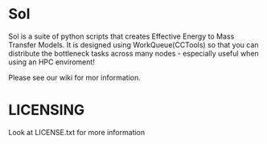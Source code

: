# Sol

Sol is a suite of python scripts that creates Effective Energy to Mass Transfer Models.  It is designed using WorkQueue(CCTools) so that you can distribute the bottleneck tasks across many nodes - especially useful when using an HPC enviroment!  

Please see our wiki for mor information.

# LICENSING
Look at LICENSE.txt for more information

